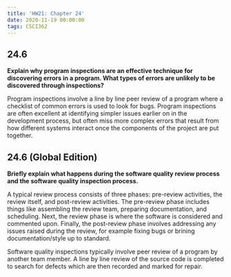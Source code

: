 ```yaml
---
title: 'HW21: Chapter 24'
date: 2020-11-19 00:00:00
tags: CSCI362
---
```


## 24.6
**Explain why program inspections are an effective technique for discovering errors in a program. What types of errors are unlikely to be discovered through inspections?**

Program inspections involve a line by line peer review of a program where a checklist of common errors is used to look for bugs. Program inspections are often excellent at identifying simpler issues earlier on in the development process, but often miss more complex errors that result from how different systems interact once the components of the project are put together. 

## 24.6 (Global Edition)
**Briefly explain what happens during the software quality review process and the software quality inspection process.**

A typical review process consists of three phases: pre-review activities, the review itself, and post-review activities. The pre-review phase includes things like assembling the review team, preparing documentation, and scheduling. Next, the review phase is where the software is considered and commented upon. Finally, the post-review phase involves addressing any issues raised during the review, for example fixing bugs or brining documentation/style up to standard.

Software quality inspections typically involve peer review of a program by another team member. A line by line review of the source code is completed to search for defects which are then recorded and marked for repair.
